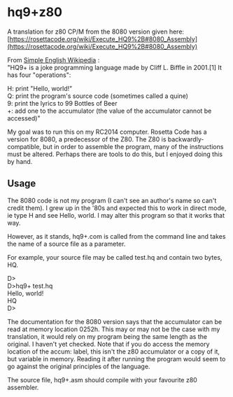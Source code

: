 # hq9+z80
A translation for z80 CP/M from the 8080 version given here:  
[https://rosettacode.org/wiki/Execute_HQ9%2B#8080_Assembly](https://rosettacode.org/wiki/Execute_HQ9%2B#8080_Assembly)  

From [Simple English Wikipedia](https://simple.wikipedia.org/wiki/HQ9%2B) :  
"HQ9+ is a joke programming language made by Cliff L. Biffle in 2001.[1] It has four "operations":  

H: print "Hello, world!"  
Q: print the program's source code (sometimes called a quine)  
9: print the lyrics to 99 Bottles of Beer  
+: add one to the accumulator (the value of the accumulator cannot be accessed)"   

My goal was to run this on my RC2014 computer. Rosetta Code has a version for 8080, a predecessor of the Z80. The Z80 is backwardly-compatible, but in order to assemble the program, many of the instructions must be altered. Perhaps there are tools to do this, but I enjoyed doing this by hand.  

## Usage  

The 8080 code is not my program (I can't see an author's name so can't credit them). I grew up in the '80s and expected this to work in direct mode, ie type H and see Hello, world. I may alter this program so that it works that way.  

However, as it stands, hq9+.com is called from the command line and takes the name of a source file as a parameter.  

For example, your source file may be called test.hq  and contain two bytes, HQ. 

D>                                                                                
D>hq9+ test.hq                                                                
Hello, world!                                                                     
HQ                                                                                
D>  


The documentation for the 8080 version says that the accumulator can be read at memory location 0252h. This may or may not be the case with my translation, it would rely on my program being the same length as the original. I haven't yet checked. Note that if you do access the memory location of the accum: label, this isn't the z80 accumulator or a copy of it, but variable in memory. Reading it after running the program would seem to go against the original principles of the language.


The source file, hq9+.asm should compile with your favourite z80 assembler.   
